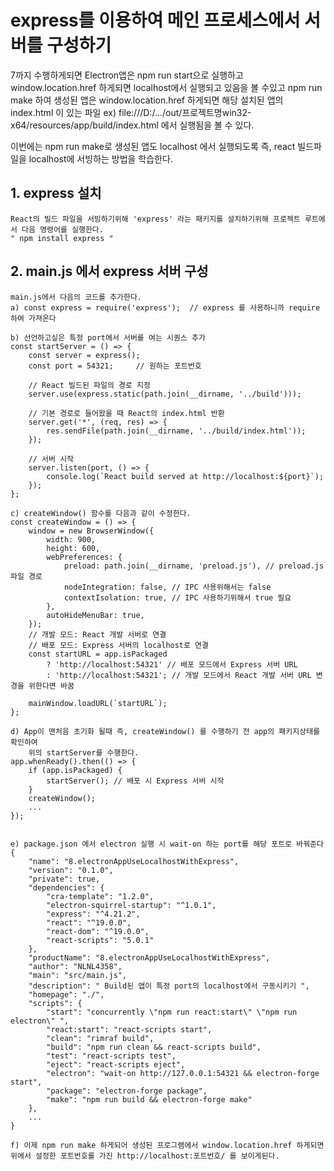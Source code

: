 # express를 이용하여 메인 프로세스에서 서버를 구성하기

7까지 수행하게되면 Electron앱은 npm run start으로 실행하고 window.location.href 하게되면 localhost에서 실행되고 있음을 볼 수있고
npm run make 하여 생성된 앱은 window.location.href 하게되면 해당 설치된 앱의 index.html 이 있는 파일 ex) file:///D:/.../out/프로젝트명win32-x64/resources/app/build/index.html
에서 실행됨을 볼 수 있다.

이번에는 npm run make로 생성된 앱도 localhost 에서 실행되도록 즉, react 빌드파일을 localhost에 서빙하는 방법을 학습한다.

## 1. express 설치

    React의 빌드 파일을 서빙하기위해 'express' 라는 패키지를 설치하기위해 프로젝트 루트에서 다음 명령어를 실행한다.
    " npm install express "

## 2. main.js 에서 express 서버 구성

    main.js에서 다음의 코드를 추가한다.
    a) const express = require('express');  // express 를 사용하니까 require하여 가져온다

    b) 선언하고싶은 특정 port에서 서버를 여는 시퀀스 추가
    const startServer = () => {
        const server = express();
        const port = 54321;     // 원하는 포트번호

        // React 빌드된 파일의 경로 지정
        server.use(express.static(path.join(__dirname, '../build')));

        // 기본 경로로 들어왔을 때 React의 index.html 반환
        server.get('*', (req, res) => {
            res.sendFile(path.join(__dirname, '../build/index.html'));
        });

        // 서버 시작
        server.listen(port, () => {
            console.log(`React build served at http://localhost:${port}`);
        });
    };

    c) createWindow() 함수를 다음과 같이 수정한다.
    const createWindow = () => {
        window = new BrowserWindow({
            width: 900,
            height: 600,
            webPreferences: {
                preload: path.join(__dirname, 'preload.js'), // preload.js 파일 경로
                nodeIntegration: false, // IPC 사용위해서는 false
                contextIsolation: true, // IPC 사용하기위해서 true 필요
            },
            autoHideMenuBar: true,
        });
        // 개발 모드: React 개발 서버로 연결
        // 배포 모드: Express 서버의 localhost로 연결
        const startURL = app.isPackaged
            ? 'http://localhost:54321' // 배포 모드에서 Express 서버 URL
            : 'http://localhost:54321'; // 개발 모드에서 React 개발 서버 URL 변경을 위한다면 바꿈

        mainWindow.loadURL(`startURL`);
    };

    d) App이 맨처음 초기화 될때 즉, createWindow() 를 수행하기 전 app의 패키지상태를 확인하여
        위의 startServer를 수행한다.
    app.whenReady().then(() => {
        if (app.isPackaged) {
            startServer(); // 배포 시 Express 서버 시작
        }
        createWindow();
        ...
    });


    e) package.json 에서 electron 실행 시 wait-on 하는 port를 해당 포트로 바꿔준다
    {
        "name": "8.electronAppUseLocalhostWithExpress",
        "version": "0.1.0",
        "private": true,
        "dependencies": {
            "cra-template": "1.2.0",
            "electron-squirrel-startup": "^1.0.1",
            "express": "^4.21.2",
            "react": "^19.0.0",
            "react-dom": "^19.0.0",
            "react-scripts": "5.0.1"
        },
        "productName": "8.electronAppUseLocalhostWithExpress",
        "author": "NLNL4358",
        "main": "src/main.js",
        "description": " Build된 앱이 특정 port의 localhost에서 구동시키기 ",
        "homepage": "./",
        "scripts": {
            "start": "concurrently \"npm run react:start\" \"npm run electron\" ",
            "react:start": "react-scripts start",
            "clean": "rimraf build",
            "build": "npm run clean && react-scripts build",
            "test": "react-scripts test",
            "eject": "react-scripts eject",
            "electron": "wait-on http://127.0.0.1:54321 && electron-forge start",
            "package": "electron-forge package",
            "make": "npm run build && electron-forge make"
        },
        ...
    }

    f) 이제 npm run make 하게되어 생성된 프로그램에서 window.location.href 하게되면
    위에서 설정한 포트번호를 가진 http://localhost:포트번호/ 를 보이게된다.

